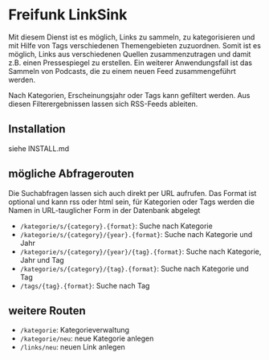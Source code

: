Freifunk LinkSink
=================

Mit diesem Dienst ist es möglich, Links zu sammeln, zu kategorisieren und mit Hilfe von Tags verschiedenen Themengebieten zuzuordnen. Somit ist es möglich, Links aus verschiedenen Quellen zusammenzutragen und damit z.B. einen Pressespiegel zu erstellen. Ein weiterer Anwendungsfall ist das Sammeln von Podcasts, die zu einem neuen Feed zusammengeführt werden.

 Nach Kategorien, Erscheinungsjahr oder Tags kann gefiltert werden. Aus diesen Filterergebnissen lassen sich RSS-Feeds ableiten.

Installation
------------

siehe INSTALL.md

mögliche Abfragerouten
----------------------

Die Suchabfragen lassen sich auch direkt per URL aufrufen. Das Format ist optional und kann rss oder html sein, für Kategorien oder Tags werden die Namen in URL-tauglicher Form in der Datenbank abgelegt

* ```/kategorie/s/{category}.{format}```: Suche nach Kategorie
* ```/kategorie/s/{category}/{year}.{format}```: Suche nach Kategorie und Jahr
* ```/kategorie/s/{category}/{year}/{tag}.{format}```: Suche nach Kategorie, Jahr und Tag
* ```/kategorie/s/{category}/{tag}.{format}```: Suche nach Kategorie und Tag
* ```/tags/{tag}.{format}```: Suche nach Tag

weitere Routen
--------------

* ```/kategorie```: Kategorieverwaltung
* ```/kategorie/neu```: neue Kategorie anlegen
* ```/links/neu```: neuen Link anlegen
